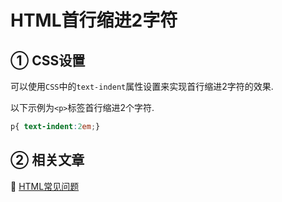 HTML首行缩进2字符
===


① CSS设置
---

可以使用`CSS`中的`text-indent`属性设置来实现首行缩进2字符的效果.

以下示例为`<p>`标签首行缩进2个字符.

```css
p{ text-indent:2em;}
```

② 相关文章
---

📖 [HTML常见问题](http://localhost/article/html/index.html)